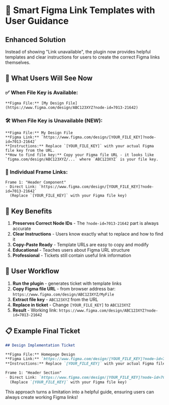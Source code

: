 # 🎯 Smart Figma Link Templates with User Guidance

## Enhanced Solution
Instead of showing "Link unavailable", the plugin now provides helpful templates and clear instructions for users to create the correct Figma links themselves.

## 🔗 **What Users Will See Now**

### ✅ **When File Key is Available**:
```
**Figma File:** [My Design File](https://www.figma.com/design/ABC123XYZ?node-id=7013-21642)
```

### 🛠️ **When File Key is Unavailable** (NEW):
```
**Figma File:** My Design File
**Figma Link:** `https://www.figma.com/design/[YOUR_FILE_KEY]?node-id=7013-21642`
**Instructions:** Replace `[YOUR_FILE_KEY]` with your actual Figma file key from the URL.
**How to find file key:** Copy your Figma file URL - it looks like `figma.com/design/ABC123XYZ/...` where `ABC123XYZ` is your file key.
```

### 📍 **Individual Frame Links**:
```
Frame 1: "Header Component"
- Direct Link: `https://www.figma.com/design/[YOUR_FILE_KEY]?node-id=7013-21642`
  (Replace `[YOUR_FILE_KEY]` with your Figma file key)
```

## 🎯 **Key Benefits**

1. **Preserves Correct Node IDs** - The `?node-id=7013-21642` part is always accurate
2. **Clear Instructions** - Users know exactly what to replace and how to find it
3. **Copy-Paste Ready** - Template URLs are easy to copy and modify
4. **Educational** - Teaches users about Figma URL structure
5. **Professional** - Tickets still contain useful link information

## 🧪 **User Workflow**

1. **Run the plugin** - generates ticket with template links
2. **Copy Figma file URL** - from browser address bar: `https://www.figma.com/design/ABC123XYZ/MyFile`
3. **Extract file key** - `ABC123XYZ` from the URL
4. **Replace in ticket** - Change `[YOUR_FILE_KEY]` to `ABC123XYZ`
5. **Result** - Working link: `https://www.figma.com/design/ABC123XYZ?node-id=7013-21642`

## 📋 **Example Final Ticket**
```markdown
## Design Implementation Ticket

**Figma File:** Homepage Design
**Figma Link:** `https://www.figma.com/design/[YOUR_FILE_KEY]?node-id=7013-21642`
**Instructions:** Replace `[YOUR_FILE_KEY]` with your actual Figma file key from the URL.

Frame 1: "Header Section"
- Direct Link: `https://www.figma.com/design/[YOUR_FILE_KEY]?node-id=7013-21642`
  (Replace `[YOUR_FILE_KEY]` with your Figma file key)
```

This approach turns a limitation into a helpful guide, ensuring users can always create working Figma links!